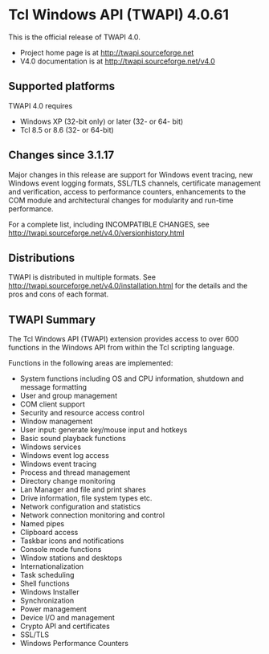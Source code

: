 # Tcl Windows API (TWAPI) 4.0.61

This is the official release of TWAPI 4.0.

  * Project home page is at http://twapi.sourceforge.net
  * V4.0 documentation is at http://twapi.sourceforge.net/v4.0

## Supported platforms

TWAPI 4.0 requires

  * Windows XP (32-bit only) or later (32- or 64- bit)
  * Tcl 8.5 or 8.6 (32- or 64-bit)

## Changes since 3.1.17

Major changes in this release are support for Windows event tracing,
new Windows event logging formats, SSL/TLS channels,
certificate management and verification, access to
performance counters, enhancements to the COM module and architectural
changes for modularity and run-time performance.

For a complete list, including INCOMPATIBLE CHANGES, see 
http://twapi.sourceforge.net/v4.0/versionhistory.html

## Distributions

TWAPI is distributed in multiple formats.
See http://twapi.sourceforge.net/v4.0/installation.html for the details
and the pros and cons of each format.

## TWAPI Summary

The Tcl Windows API (TWAPI) extension provides
access to over 600 functions in the Windows API
from within the Tcl scripting language.

Functions in the following areas are implemented:

  * System functions including OS and CPU information,
    shutdown and message formatting
  * User and group management
  * COM client support
  * Security and resource access control
  * Window management
  * User input: generate key/mouse input and hotkeys
  * Basic sound playback functions
  * Windows services
  * Windows event log access
  * Windows event tracing
  * Process and thread management
  * Directory change monitoring
  * Lan Manager and file and print shares
  * Drive information, file system types etc.
  * Network configuration and statistics
  * Network connection monitoring and control
  * Named pipes
  * Clipboard access
  * Taskbar icons and notifications
  * Console mode functions
  * Window stations and desktops
  * Internationalization
  * Task scheduling
  * Shell functions 
  * Windows Installer
  * Synchronization
  * Power management
  * Device I/O and management
  * Crypto API and certificates
  * SSL/TLS
  * Windows Performance Counters
